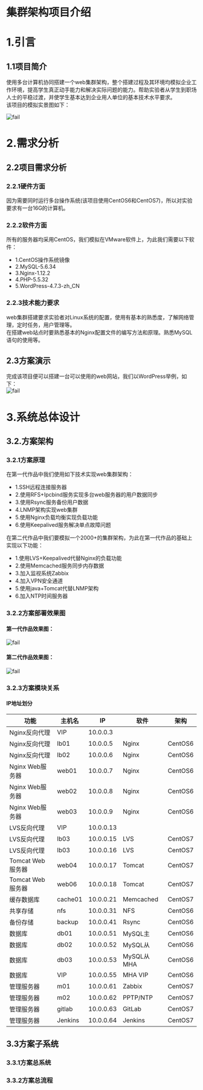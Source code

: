 # 集群架构项目介绍
# 1.引言

## 1.1项目简介
使用多台计算机协同搭建一个web集群架构，整个搭建过程及其环境均模拟企业工作环境，提高学生真正动手能力和解决实际问题的能力。帮助实验者从学生到职场人士的平稳过渡，并使学生基本达到企业用人单位的基本技术水平要求。<br>
该项目的模拟实景图如下：<br>

![fail](img/0.1.PNG)<br>


# 2.需求分析
## 2.2项目需求分析
### 2.2.1硬件方面
因为需要同时运行多台操作系统(该项目使用CentOS6和CentOS7)，所以对实验要求有一台16G的计算机。<br>

### 2.2.2软件方面
所有的服务器均采用CentOS，我们模拟在VMware软件上，为此我们需要以下软件：<br>
- 1.CentOS操作系统镜像
- 2.MySQL-5.6.34
- 3.Nginx-1.12.2
- 4.PHP-5.5.32
- 5.WordPress-4.7.3-zh_CN


### 2.2.3技术能力要求
web集群搭建要求实验者对Linux系统的配置，使用有基本的熟悉度，了解网络管理，定时任务，用户管理等。<br>
在搭建web站点时要熟悉基本的Nginx配置文件的编写方法和原理。熟悉MySQL语句的使用等。

## 2.3方案演示
完成该项目便可以搭建一台可以使用的web网站，我们以WordPress举例，如下：<br>
![fail](img/0.2.PNG)<br>

# 3.系统总体设计

## 3.2.方案架构

### 3.2.1方案原理
在第一代作品中我们使用如下技术实现web集群架构：<br>
- 1.SSH远程连接服务器
- 2.使用RFS+Ipcbind服务实现多台web服务器的用户数据同步
- 3.使用Rsync服务备份用户数据
- 4.LNMP架构实现web集群
- 5.使用Nginx负载均衡实现负载功能
- 6.使用Keepalived服务解决单点故障问题

在第二代作品中我们要模拟一个2000+的集群架构，为此在第一代作品的基础上实现以下功能：<br>
- 1.使用LVS+Keepalived代替Nginx的负载功能
- 2.使用Memcached服务同步内存数据
- 3.加入监视系统Zabbix
- 4.加入VPN安全通道
- 5.使用java+Tomcat代替LNMP架构
- 6.加入NTP时间服务器

### 3.2.2方案部署效果图
#### 第一代作品效果图：<br>
![fail](img/0.4.PNG)<br>

#### 第二代作品效果图：<br>
![fail](img/0.3.PNG)<br>

### 3.2.3方案模块关系
#### IP地址划分


|功能|主机名|IP|软件|架构|
|----|-----|--|----|----|
| Nginx反向代理  | VIP  | 10.0.0.3  |   |   |
| Nginx反向代理   | lb01  | 10.0.0.5  | Nginx  | CentOS6  |
| Nginx反向代理   | lb02  | 10.0.0.6  | Nginx  | CentOS6  |
| Nginx Web服务器   | web01  | 10.0.0.7  | Nginx  | CentOS6  |
| Nginx Web服务器   | web02  | 10.0.0.8  | Nginx  | CentOS6  |
| Nginx Web服务器   | web03  | 10.0.0.9  | Nginx  | CentOS6  |
| LVS反向代理   |  VIP   | 10.0.0.13  |     |  |
| LVS反向代理   |  lb03   | 10.0.0.15  |  LVS   | CentOS7 |
| LVS反向代理   |  lb03   | 10.0.0.16  |  LVS   | CentOS7 |
| Tomcat Web服务器  | web04  |  10.0.0.17 | Tomcat  | CentOS7  |
| Tomcat Web服务器  | web06  |  10.0.0.18 | Tomcat  | CentOS7  |
| 缓存数据库  | cache01  |  10.0.0.21 | Memcached  | CentOS7  |
| 共享存储  | nfs  | 10.0.0.31  | NFS  | CentOS6  |
| 备份存储  | backup  | 10.0.0.41  | Rsync  | CentOS6  |
| 数据库  | db01  | 10.0.0.51  | MySQL主  | CentOS6  |
| 数据库  | db02  | 10.0.0.52  | MySQL从  | CentOS6  |
| 数据库  | db03  | 10.0.0.53  | MySQL从MHA  | CentOS6  |
| 数据库  | VIP  | 10.0.0.55  | MHA VIP  | CentOS6  |
| 管理服务器  | m01  | 10.0.0.61  | Zabbix  | CentOS7  |
| 管理服务器  | m02  | 10.0.0.62  | PPTP/NTP  | CentOS7  |
| 管理服务器  | gitlab  | 10.0.0.63  | GitLab  | CentOS7  |
| 管理服务器  | Jenkins  | 10.0.0.64  | Jenkins  | CentOS7  |
















## 3.3方案子系统

### 3.3.1方案总系统

### 3.3.2方案总流程
